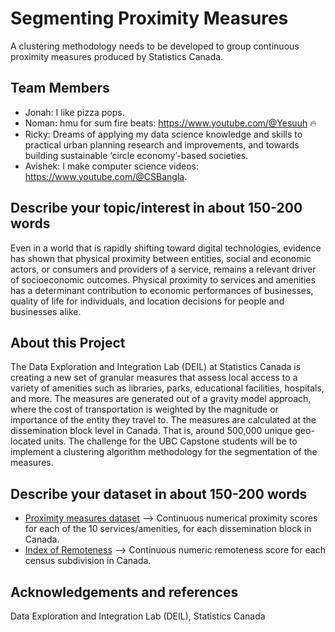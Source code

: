 # Segmenting Proximity Measures

A clustering methodology needs to be developed to group continuous proximity measures produced by Statistics Canada. 

## Team Members

- Jonah: I like pizza pops. 
- Noman: hmu for sum fire beats: https://www.youtube.com/@Yesuuh 🔥
- Ricky: Dreams of applying my data science knowledge and skills to practical urban planning research and improvements, and towards building sustainable ‘circle economy’-based societies.
- Avishek: I make computer science videos: https://www.youtube.com/@CSBangla. 

## Describe your topic/interest in about 150-200 words

Even in a world that is rapidly shifting toward digital technologies, evidence has shown that physical proximity between entities, social and economic actors, or consumers and providers of a service, remains a relevant driver of socioeconomic outcomes. Physical proximity to services and amenities has a determinant contribution to economic performances of businesses, quality of life for individuals, and location decisions for people and businesses alike. 

## About this Project

The Data Exploration and Integration Lab (DEIL) at Statistics Canada is creating a new set of granular measures that assess local access to a variety of amenities such as libraries, parks, educational facilities, hospitals, and more. The measures are generated out of a gravity model approach, where the cost of transportation is weighted by the magnitude or importance of the entity they travel to. The measures are calculated at the dissemination block level in Canada. That is, around 500,000 unique geo-located units. The challenge for the UBC Capstone students will be to implement a clustering algorithm methodology for the segmentation of the measures. 


## Describe your dataset in about 150-200 words

* [Proximity measures dataset](https://www150.statcan.gc.ca/n1/pub/17-26-0002/2020001/csv/pmd-eng.zip) --> Continuous numerical proximity scores for each of the 10 services/amenities, for each dissemination block in Canada. 
* [Index of Remoteness](https://www150.statcan.gc.ca/n1/pub/17-26-0001/172600012020001-eng.htm) --> Continuous numeric remoteness score for each census subdivision in Canada. 

## Acknowledgements and references 

Data Exploration and Integration Lab (DEIL), Statistics Canada
